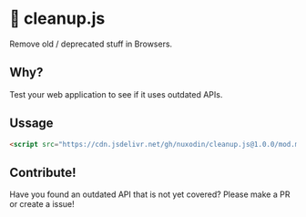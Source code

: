 # 🚮 cleanup.js
Remove old / deprecated stuff in Browsers.

## Why?

Test your web application to see if it uses outdated APIs.

## Ussage

```html
<script src="https://cdn.jsdelivr.net/gh/nuxodin/cleanup.js@1.0.0/mod.min.js"></script>
```

## Contribute!
Have you found an outdated API that is not yet covered?
Please make a PR or create a issue!
